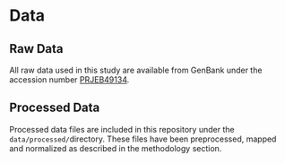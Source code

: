 # Data

## Raw Data
All raw data used in this study are available from GenBank under the accession number [PRJEB49134](https://www.ncbi.nlm.nih.gov/bioproject/49134).

## Processed Data
Processed data files are included in this repository under the `data/processed/`directory. These files have been preprocessed, mapped and normalized as described in the methodology section.

